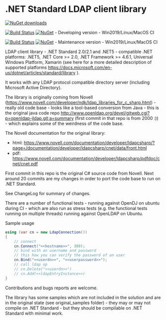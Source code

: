 # .NET Standard LDAP client library

[![NuGet downloads](https://img.shields.io/nuget/dt/Novell.Directory.Ldap.NETStandard?color=blue&label=nuget-downloads&logo=nuget)](https://www.nuget.org/packages/Novell.Directory.Ldap.NETStandard/)

[![Build Status](https://dev.azure.com/dsbenghe/Ldap/_apis/build/status/Novell.Directory.Ldap.NETStandard?branchName=develop)](https://dev.azure.com/dsbenghe/Ldap/_build/latest?definitionId=6&branchName=develop) [![NuGet](https://img.shields.io/nuget/vpre/Novell.Directory.Ldap.NETStandard.svg)](https://www.nuget.org/packages/Novell.Directory.Ldap.NETStandard/absoluteLatest) - Developing version - Win2019/Linux/MacOS CI

[![Build Status](https://dev.azure.com/dsbenghe/Ldap/_apis/build/status/Novell.Directory.Ldap.NETStandard?branchName=master)](https://dev.azure.com/dsbenghe/Ldap/_build/latest?definitionId=6&branchName=master) [![NuGet](https://img.shields.io/nuget/v/Novell.Directory.Ldap.NETStandard.svg)](https://www.nuget.org/packages/Novell.Directory.Ldap.NETStandard/) - Maintenance version - Win2019/Linux/MacOS CI

LDAP client library - .NET Standard 2.0/2.1 and .NET5 - compatible .NET platforms: .NET5, .NET Core >= 2.0, .NET Framework >= 4.6.1, Universal Windows Platform, Xamarin (see here for a more detailed description of supported platforms https://docs.microsoft.com/en-us/dotnet/articles/standard/library ).

It works with any LDAP protocol compatible directory server (including Microsoft Active Directory).

The library is originally coming from Novell (https://www.novell.com/developer/ndk/ldap_libraries_for_c_sharp.html) - really old code base - looks like a tool-based conversion from Java - this is the original java code repo http://www.openldap.org/devel/gitweb.cgi?p=openldap-jldap.git;a=summary (first commit in that repo is from 2000 :)) - which explains some of the weirdness of the code base.

The Novell documentation for the original library:
* html: https://www.novell.com/documentation/developer/ldapcsharp/?page=/documentation/developer/ldapcsharp/cnet/data/front.html
* pdf: https://www.novell.com/documentation/developer/ldapcsharp/pdfdoc/cnet/cnet.pdf

First commit in this repo is the original C# source code from Novell. Next around 20 commits are my changes in order to port the code base to run on .NET Standard.

See ChangeLog for summary of changes.

There are a number of functional tests - running against OpenDJ on ubuntu during CI - which are also run as stress tests (e.g. the functional tests running on multiple threads) running against OpenLDAP on Ubuntu.

Sample usage

```cs
using (var cn = new LdapConnection())
{
	// connect
	cn.Connect("<<hostname>>", 389);
	// bind with an username and password
	// this how you can verify the password of an user
	cn.Bind("<<userdn>>", "<<userpassword>>");
	// call ldap op
	// cn.Delete("<<userdn>>")
	// cn.Add(<<ldapEntryInstance>>)
}

```

Contributions and bugs reports are welcome.

The library has some samples which are not included in the solution and are in the original state (see original_samples folder) - they may or may not compile on .NET Standard - but they should be compilable on .NET Standard with minimal work.

